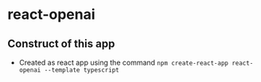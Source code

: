 # react-openai

## Construct of this app
- Created as react app using the command `npm create-react-app react-openai --template typescript` 

